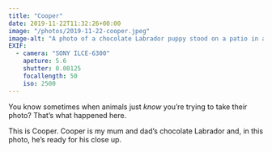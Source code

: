 ```yaml
---
title: "Cooper"
date: 2019-11-22T11:32:26+00:00
image: "/photos/2019-11-22-cooper.jpeg"
image-alt: "A photo of a chocolate Labrador puppy stood on a patio in a garden."
EXIF:
  - camera: "SONY ILCE-6300"
    apeture: 5.6
    shutter: 0.00125
    focallength: 50
    iso: 2500
---
```


You know sometimes when animals just _know_ you’re trying to take their photo? That’s what happened here.

This is Cooper. Cooper is my mum and dad’s chocolate Labrador and, in this photo, he’s ready for his close up.